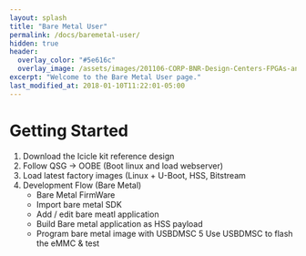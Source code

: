 ```yaml
---
layout: splash
title: "Bare Metal User"
permalink: /docs/baremetal-user/
hidden: true
header:
  overlay_color: "#5e616c"
  overlay_image: /assets/images/201106-CORP-BNR-Design-Centers-FPGAs-and-plds-Banner-2880x280.jpg
excerpt: "Welcome to the Bare Metal User page."
last_modified_at: 2018-01-10T11:22:01-05:00
---
```


# Getting Started

1. Download the Icicle kit reference design
2. Follow QSG -> OOBE (Boot linux and load webserver)
3. Load latest factory images (Linux + U-Boot, HSS, Bitstream
4. Development Flow (Bare Metal)
    * Bare Metal FirmWare
    * Import bare metal SDK
    * Add / edit bare meatl application
    * Build Bare metal application as HSS payload
    * Program bare metal image with USBDMSC
5 Use USBDMSC to flash the eMMC & test
